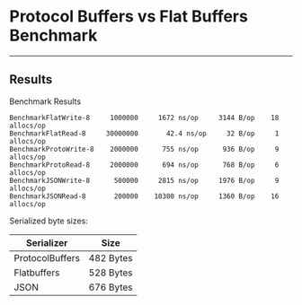 Protocol Buffers vs  Flat Buffers Benchmark
===================

----------


Results
-------------

Benchmark Results
```
BenchmarkFlatWrite-8     1000000     1672 ns/op     3144 B/op    18 allocs/op
BenchmarkFlatRead-8     30000000       42.4 ns/op     32 B/op     1 allocs/op
BenchmarkProtoWrite-8    2000000      755 ns/op      936 B/op     9 allocs/op
BenchmarkProtoRead-8     2000000      694 ns/op      768 B/op     6 allocs/op
BenchmarkJSONWrite-8      500000     2815 ns/op     1976 B/op     9 allocs/op
BenchmarkJSONRead-8       200000    10300 ns/op     1360 B/op    16 allocs/op
```

Serialized byte sizes:

| Serializer | Size |
|-----------------|-----------|
| ProtocolBuffers | 482 Bytes |
| Flatbuffers     | 528 Bytes |
| JSON            | 676 Bytes |